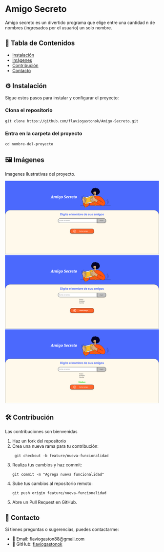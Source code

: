 # Amigo Secreto

Amigo secreto es un divertido programa que elige entre una cantidad n de nombres (ingresados por el usuario) un solo nombre.

## 📌 Tabla de Contenidos

 - [Instalación](#instalación)
 - [Imágenes](#imágenes)
 - [Contribución](#contribución)
 - [Contacto](#contacto)
  
## ⚙️ Instalación

Sigue estos pasos para instalar y configurar el proyecto:


### Clona el repositorio
```
git clone https://github.com/flaviogastonok/Amigo-Secreto.git
```
### Entra en la carpeta del proyecto
```
cd nombre-del-proyecto
```

## 🖼️ Imágenes

Imagenes ilustrativas del proyecto.

![Captura de pantalla](img/img1.png)
![Captura de pantalla](img/img2.png)
![Captura de pantalla](img/img3.png)

## 🛠️ Contribución
Las contribuciones son bienvenidas
1. Haz un fork del repositorio
2. Crea una nueva rama para tu contribución:
   ```
    git checkout -b feature/nueva-funcionalidad
   ```
3. Realiza tus cambios y haz commit:
     ```
    git commit -m "Agrega nueva funcionalidad"
     ```
4. Sube tus cambios al repositorio remoto:
    ```
    git push origin feature/nueva-funcionalidad
    ```
5. Abre un Pull Request en GitHub.

## 📩 Contacto

Si tienes preguntas o sugerencias, puedes contactarme:

- 📧 Email: [flaviogaston88@gmail.com](#flaviogaston88@gmail.com)
- 🐙 GitHub: [flaviogastonok](#flaviogastonok)
